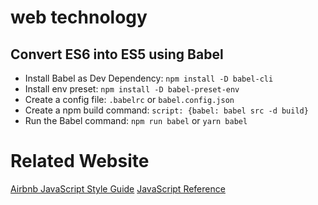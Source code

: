 # web technology

## Convert ES6 into ES5 using Babel

* Install Babel as Dev Dependency: `npm install -D babel-cli`
* Install env preset:  `npm install -D babel-preset-env`
* Create a config file: `.babelrc` or `babel.config.json`
* Create a npm build command: `script: {babel: babel src -d build}`
* Run the Babel command: `npm run babel` or `yarn babel`


# Related Website

[Airbnb JavaScript Style Guide](https://github.com/airbnb/javascript)
[JavaScript Reference](https://developer.mozilla.org/en-US/docs/Web/JavaScript/Reference)
